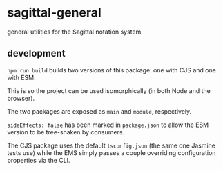 # sagittal-general

general utilities for the Sagittal notation system

## development

`npm run build` builds two versions of this package: one with CJS and one with ESM.

This is so the project can be used isomorphically (in both Node and the browser).

The two packages are exposed as `main` and `module`, respectively.

`sideEffects: false` has been marked in `package.json` to allow the ESM version to be tree-shaken by consumers.

The CJS package uses the default `tsconfig.json` (the same one Jasmine tests use) while the EMS simply passes a couple overriding configuration properties via the CLI.
